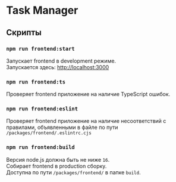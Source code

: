 # Task Manager

## Скрипты

### `npm run frontend:start`

Запускает frontend в development режиме.\
Запускается здесь: [http://localhost:3000](http://localhost:3000)

### `npm run frontend:ts`

Проверяет frontend приложение на наличие TypeScript ошибок.

### `npm run frontend:eslint`

Проверяет frontend приложение на наличие несоответствий с правилами, объявленными в файле по пути `/packages/frontend/.eslintrc.cjs`

### `npm run frontend:build`

Версия node.js должна быть не ниже `16`.\
Собирает frontend в production сборку.\
Доступна по пути `/packages/frontend/` в папке `build`.
